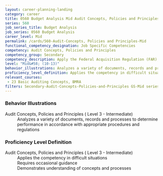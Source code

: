 ```yaml
---
layout: career-planning-landing
category: career
title: 0560 Budget Analysis Mid Audit Concepts, Policies and Principles
series: 560
job_series_title: Budget Analysis
job_series: 0560 Budget Analysis
career_level: Mid
permalink: /cards/560-Audit-Concepts, Policies and Principles-Mid
functional_competency_designation: Job Specific Competencies
competency: Audit Concepts, Policies and Principles
competency_group: Secondary
competency_description: Apply the Federal Acquisition Regulation (FAR), Generally Accepted Government Auditing Standards (GAGAS), Generally Accepted Auditing Standards (GAAS), fiscal law, internal controls, policies, regulations, principles, standards and procedures governing audit activities 
level: "Mid&#58; (10-13)"
behavior_illustrations: Analyzes a variety of documents, records and processes to determine performance in accordance with appropriate procedures and regulations
proficiency_level_definition: Applies the competency in difficult situations ? Requires occasional guidance ? Demonstrates understanding of concepts and processes
relevant_courses: 
 - 23 Basic Auditing Concepts, BMRA
filters: Secondary-Audit-Concepts-Policies-and-Principles GS-Mid series-0560
---
```


<div class="desktop:grid-col-6 margin-y-205">
  <div class="border-top-05 bg-white padding-2 shadow-5 height-full members-hover border-1px border-gray-30 border-top-orange radius-lg">
    <h3>Behavior Illustrations</h3>
    <dl class="text-base"><dt>Audit Concepts, Policies and Principles ( Level 3 - Intermediate)</dt><dd>Analyzes a variety of documents, records and processes to determine performance in accordance with appropriate procedures and regulations</dd></dl>
  </div>
</div>
<div class="desktop:grid-col-6 margin-y-205">
  <div class="border-top-05 bg-white padding-2 shadow-5 height-full members-hover border-1px border-gray-30 border-top-orange radius-lg">
    <h3>Proficiency Level Definition</h3>
    <dl class="text-base"><dt>Audit Concepts, Policies and Principles ( Level 3 - Intermediate)</dt><dd>Applies the competency in difficult situations </dd><dd> Requires occasional guidance </dd><dd> Demonstrates understanding of concepts and processes</dd></dl>
  </div>
</div>